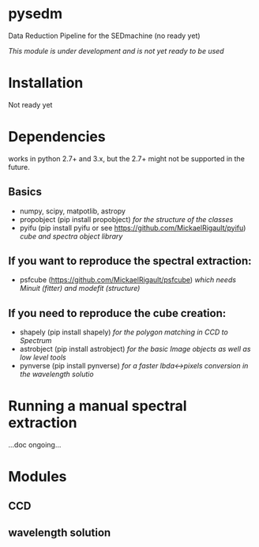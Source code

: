 # pysedm
Data Reduction Pipeline for the SEDmachine (no ready yet)

*This module is under development and is not yet ready to be used*

# Installation
Not ready yet

# Dependencies

works in python 2.7+ and 3.x, but the 2.7+ might not be supported in the future. 

## Basics

- numpy, scipy, matpotlib, astropy
- propobject (pip install propobject) _for the structure of the classes_
- pyifu (pip install pyifu or see https://github.com/MickaelRigault/pyifu) _cube and spectra object library_

## If you want to reproduce the spectral extraction:

- psfcube (https://github.com/MickaelRigault/psfcube) _which needs Minuit (fitter) and modefit (structure)_

## If you need to reproduce the cube creation:

- shapely (pip install shapely) _for the polygon matching in CCD to Spectrum_  
- astrobject (pip install astrobject) _for the basic Image objects as well as low level tools_
- pynverse (pip install pynverse) _for a faster lbda<->pixels conversion in the wavelength solutio_

# Running a manual spectral extraction

...doc ongoing...

# Modules

## CCD

## wavelength solution
